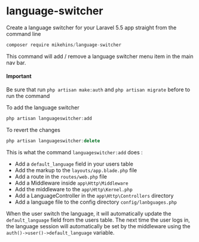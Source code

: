 # language-switcher
Create a language switcher for your Laravel 5.5 app straight from the command line

```javascript
composer require mikehins/language-switcher
```

This command will add / remove a language switcher menu item in the main nav bar.

#### Important
Be sure that run ```php artisan make:auth``` and ```php artisan migrate``` before to run the command  

To add the language switcher
```javascript
php artisan languageswitcher:add
```

To revert the changes
```javascript
php artisan languageswitcher:delete
```

This is what the command ```languageswitcher:add``` does :
- Add a ```default_language``` field in your users table
- Add the markup to the ```layouts/app.blade.php``` file
- Add a route in the ```routes/web.php``` file
- Add a Middleware inside ```app\Http\Middleware```
- Add the middleware to the ```app\Http\Kernel.php```
- Add a LanguageController in the ```app\Http\Controllers``` directory
- Add a language file to the config directory ```config/lanbguages.php```

When the user switch the language, it will automatically update the ```default_language``` field from the users table.
The next time the user logs in, the language session will automatically be set by the middleware using the ```auth()->user()->default_language``` variable.